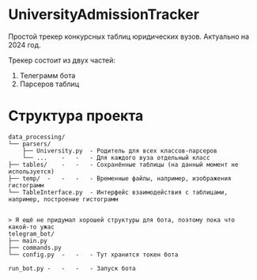 # UniversityAdmissionTracker

Простой трекер конкурсных таблиц юридических вузов. Актуально на 2024 год.

Трекер состоит из двух частей:
1. Телеграмм бота
2. Парсеров таблиц

# Структура проекта

```
data_processing/
└── parsers/
    ├── University.py  - Родитель для всех классов-парсеров
    └── ...    -   -   - Для каждого вуза отдельный класс
├── tables/    -   -   - Сохранённые таблицы (на данный момент не используется)
├── temp/  -   -   -   - Временные файлы, например, изображения гистограмм
└── TableInterface.py  - Интерфейс взаимодействия с таблицами, например, построение гистограмм


> Я ещё не придумал хорошей структуры для бота, поэтому пока что какой-то ужас
telegram_bot/
├── main.py
├── commands.py
└── config.py  -   -   - Тут хранится токен бота

run_bot.py -   -   -   - Запуск бота
```